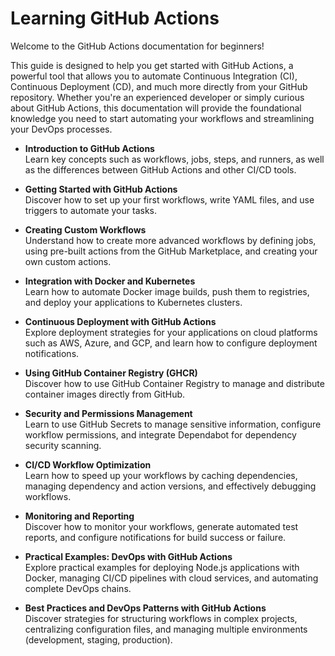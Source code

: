 # Learning GitHub Actions

Welcome to the GitHub Actions documentation for beginners!

This guide is designed to help you get started with GitHub Actions, a powerful tool that allows you to automate Continuous Integration (CI), Continuous Deployment (CD), and much more directly from your GitHub repository. Whether you're an experienced developer or simply curious about GitHub Actions, this documentation will provide the foundational knowledge you need to start automating your workflows and streamlining your DevOps processes.

- **Introduction to GitHub Actions**  
  Learn key concepts such as workflows, jobs, steps, and runners, as well as the differences between GitHub Actions and other CI/CD tools.

- **Getting Started with GitHub Actions**  
  Discover how to set up your first workflows, write YAML files, and use triggers to automate your tasks.

- **Creating Custom Workflows**  
  Understand how to create more advanced workflows by defining jobs, using pre-built actions from the GitHub Marketplace, and creating your own custom actions.

- **Integration with Docker and Kubernetes**  
  Learn how to automate Docker image builds, push them to registries, and deploy your applications to Kubernetes clusters.

- **Continuous Deployment with GitHub Actions**  
  Explore deployment strategies for your applications on cloud platforms such as AWS, Azure, and GCP, and learn how to configure deployment notifications.

- **Using GitHub Container Registry (GHCR)**  
  Discover how to use GitHub Container Registry to manage and distribute container images directly from GitHub.

- **Security and Permissions Management**  
  Learn to use GitHub Secrets to manage sensitive information, configure workflow permissions, and integrate Dependabot for dependency security scanning.

- **CI/CD Workflow Optimization**  
  Learn how to speed up your workflows by caching dependencies, managing dependency and action versions, and effectively debugging workflows.

- **Monitoring and Reporting**  
  Discover how to monitor your workflows, generate automated test reports, and configure notifications for build success or failure.

- **Practical Examples: DevOps with GitHub Actions**  
  Explore practical examples for deploying Node.js applications with Docker, managing CI/CD pipelines with cloud services, and automating complete DevOps chains.

- **Best Practices and DevOps Patterns with GitHub Actions**  
  Discover strategies for structuring workflows in complex projects, centralizing configuration files, and managing multiple environments (development, staging, production).
